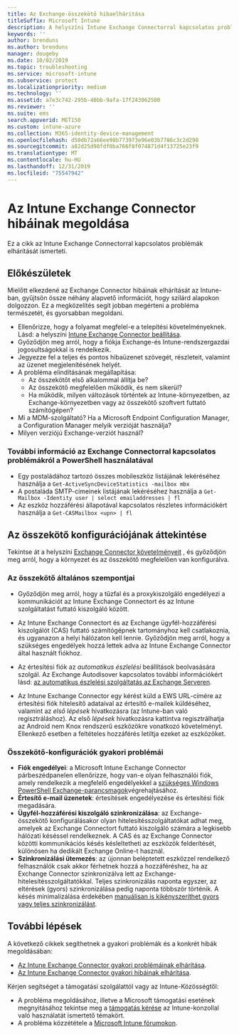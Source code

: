 ```yaml
---
title: Az Exchange-összekötő hibaelhárítása
titleSuffix: Microsoft Intune
description: A helyszíni Intune Exchange Connectorral kapcsolatos problémák elhárítása.
keywords: ''
author: brenduns
ms.author: brenduns
manager: dougeby
ms.date: 10/02/2019
ms.topic: troubleshooting
ms.service: microsoft-intune
ms.subservice: protect
ms.localizationpriority: medium
ms.technology: ''
ms.assetid: a7e3c742-295b-40bb-9afa-17f243062500
ms.reviewer: ''
ms.suite: ems
search.appverid: MET150
ms.custom: intune-azure
ms.collection: M365-identity-device-management
ms.openlocfilehash: d50db72a66ee98b773973e96e03b7786c3c2d298
ms.sourcegitcommit: a82d25d98fdf0ba766f8f074871d4f13725e23f9
ms.translationtype: MT
ms.contentlocale: hu-HU
ms.lasthandoff: 12/31/2019
ms.locfileid: "75547942"
---
```

# <a name="troubleshoot-the-intune-exchange-connector"></a>Az Intune Exchange Connector hibáinak megoldása

Ez a cikk az Intune Exchange Connectorral kapcsolatos problémák elhárítását ismerteti.

## <a name="before-you-start"></a>Előkészületek

Mielőtt elkezdené az Exchange Connector hibáinak elhárítását az Intune-ban, gyűjtsön össze néhány alapvető információt, hogy szilárd alapokon dolgozzon. Ez a megközelítés segít jobban megérteni a probléma természetét, és gyorsabban megoldani.

- Ellenőrizze, hogy a folyamat megfelel-e a telepítési követelményeknek. Lásd: a helyszíni [Intune Exchange Connector beállítása](exchange-connector-install.md).
- Győződjön meg arról, hogy a fiókja Exchange-és Intune-rendszergazdai jogosultságokkal is rendelkezik.
- Jegyezze fel a teljes és pontos hibaüzenet szövegét, részleteit, valamint az üzenet megjelenítésének helyét.
- A probléma elindításának megállapítása: 
  - Az összekötőt első alkalommal állítja be? 
  - Az összekötő megfelelően működik, és nem sikerül?
  - Ha működik, milyen változások történtek az Intune-környezetben, az Exchange-környezetben vagy az összekötő szoftvert futtató számítógépen?
- Mi a MDM-szolgáltató? Ha a Microsoft Endpoint Configuration Manager, a Configuration Manager melyik verzióját használja?
- Milyen verziójú Exchange-verziót használ?

### <a name="use-powershell-to-get-more-data-on-exchange-connector-issues"></a>További információ az Exchange Connectorral kapcsolatos problémákról a PowerShell használatával

- Egy postaládához tartozó összes mobileszköz listájának lekéréséhez használja a `Get-ActiveSyncDeviceStatistics -mailbox mbx`
- A postaláda SMTP-címeinek listájának lekéréséhez használja a `Get-Mailbox -Identity user | select emailaddresses | fl`
- Az eszköz hozzáférési állapotával kapcsolatos részletes információkért használja a `Get-CASMailbox <upn> | fl`

## <a name="review-the-connector-configuration"></a>Az összekötő konfigurációjának áttekintése

Tekintse át a helyszíni [Exchange Connector követelményeit](exchange-connector-install.md#intune-exchange-connector-requirements) , és győződjön meg arról, hogy a környezet és az összekötő megfelelően van konfigurálva. 

### <a name="general-considerations-for-the-connector"></a>Az összekötő általános szempontjai

- Győződjön meg arról, hogy a tűzfal és a proxykiszolgáló engedélyezi a kommunikációt az Intune Exchange Connectort és az Intune szolgáltatást futtató kiszolgáló között.

- Az Intune Exchange Connectort és az Exchange ügyfél-hozzáférési kiszolgálót (CAS) futtató számítógépnek tartományhoz kell csatlakoznia, és ugyanazon a helyi hálózaton kell lennie. Győződjön meg arról, hogy a szükséges engedélyek hozzá lettek adva az Intune Exchange Connector által használt fiókhoz.

- Az értesítési fiók az *automatikus észlelési* beállítások beolvasására szolgál. Az Exchange Autodisover kapcsolatos további információkért lásd: [az automatikus észlelési szolgáltatás az Exchange Serveren](https://docs.microsoft.com/exchange/architecture/client-access/autodiscover?view=exchserver-2016).

- Az Intune Exchange Connector egy kérést küld a EWS URL-címére az értesítési fiók hitelesítő adataival az értesítő e-mailek küldéséhez, valamint az *első lépések* hivatkozásra (az Intune-ban való regisztráláshoz). Az első *lépések* hivatkozásra kattintva regisztrálhatja az Android nem Knox rendszerű eszközökre vonatkozó követelményt. Ellenkező esetben a feltételes hozzáférés letiltja ezeket az eszközöket.

### <a name="common-issues-for-connector-configurations"></a>Összekötő-konfigurációk gyakori problémái

- **Fiók engedélyei**: a Microsoft Intune Exchange Connector párbeszédpanelen ellenőrizze, hogy van-e olyan felhasználói fiók, amely rendelkezik a megfelelő engedélyekkel a [szükséges Windows PowerShell Exchange-parancsmagok](exchange-connector-install.md#exchange-cmdlet-requirements)végrehajtásához.
- **Értesítő e-mail üzenetek**: értesítések engedélyezése és értesítési fiók megadására.
- **Ügyfél-hozzáférési kiszolgáló szinkronizálása**: az Exchange-összekötő konfigurálásakor olyan hitelesítésszolgáltatókat adhat meg, amelyek az Exchange Connectort futtató kiszolgáló számára a legkisebb hálózati késéssel rendelkeznek. A CAS és az Exchange Connector közötti kommunikációs késés késleltetheti az eszközök felderítését, különösen ha dedikált Exchange Online-t használ.
- **Szinkronizálási ütemezés**: az újonnan beléptetett eszközzel rendelkező felhasználók csak akkor férhetnek hozzá a hozzáféréshez, ha az Exchange Connector szinkronizálva lett az Exchange-hitelesítésszolgáltatókkal. Teljes szinkronizálás naponta egyszer, az eltérések (gyors) szinkronizálása pedig naponta többször történik. A késés minimalizálása érdekében [manuálisan is kikényszeríthet gyors vagy teljes szinkronizálást](exchange-connector-install.md#manually-force-a-quick-sync-or-full-sync).

## <a name="next-steps"></a>További lépések
A következő cikkek segíthetnek a gyakori problémák és a konkrét hibák megoldásában:

- [Az Intune Exchange Connector gyakori problémáinak elhárítása](troubleshoot-exchange-connector-common-problems.md).
- [Az Intune Exchange Connector gyakori hibáinak elhárítása](troubleshoot-exchange-connector-common-errors.md).

Kérjen segítséget a támogatási szolgálattól vagy az Intune-Közösségtől:

- A probléma megoldásához, illetve a Microsoft támogatási esetének megnyitásához tekintse meg a [támogatás kérése](../fundamentals/get-support.md) az Intune-konzollal való használatát ismertető témakört. 
- A probléma közzététele a [Microsoft Intune fórumokon](https://social.technet.microsoft.com/Forums/en-US/home?forum=microsoftintuneprod).  
